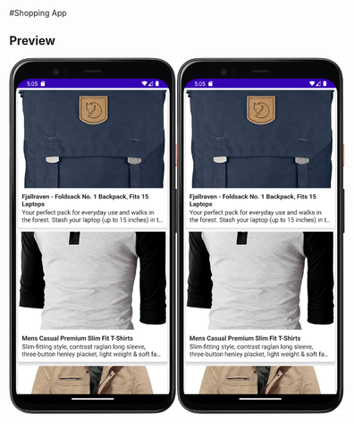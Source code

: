 #Shopping App

## Preview
<div style="display:flex;">
<img src="Screenshot.png" alt="Screenshot" width="300" />
<img src="Screenshot.png" alt="product_details" width="300" />
&nbsp;
</div>
